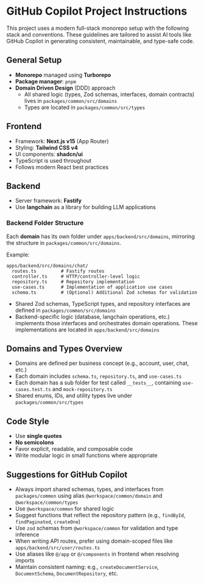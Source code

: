 # GitHub Copilot Project Instructions

This project uses a modern full-stack monorepo setup with the following stack and conventions. These guidelines are tailored to assist AI tools like GitHub Copilot in generating consistent, maintainable, and type-safe code.

## General Setup

- **Monorepo** managed using **Turborepo**
- **Package manager**: `pnpm`
- **Domain Driven Design** (DDD) approach
  - All shared logic (types, Zod schemas, interfaces, domain contracts) lives in `packages/common/src/domains`
  - Types are located in `packages/common/src/types`

## Frontend

- Framework: **Next.js v15** (App Router)
- Styling: **Tailwind CSS v4**
- UI components: **shadcn/ui**
- TypeScript is used throughout
- Follows modern React best practices

## Backend

- Server framework: **Fastify** 
- Use **langchain** as a library for building LLM applications

### Backend Folder Structure

Each **domain** has its own folder under `apps/backend/src/domains`, mirroring the structure in `packages/common/src/domains`.

Example:
```
apps/backend/src/domains/chat/
  routes.ts         # Fastify routes
  controller.ts     # HTTP/controller-level logic
  repository.ts     # Repository implementation
  use-cases.ts      # Implementation of application use cases
  schema.ts         # (Optional) Additional Zod schemas for validation
```

- Shared Zod schemas, TypeScript types, and repository interfaces are defined in `packages/common/src/domains`
- Backend-specific logic (database, langchain operations, etc.) implements those interfaces and orchestrates domain operations. These implementations are located in `apps/backend/src/domains` 

## Domains and Types Overview

- Domains are defined per business concept (e.g., account, user, chat, etc.)
- Each domain includes `schema.ts`, `repository.ts`, and `use-cases.ts`
- Each domain has a sub folder for test called `__tests__`, containing `use-cases.test.ts` and `mock-repository.ts`
- Shared enums, IDs, and utility types live under `packages/common/src/types`

## Code Style

- Use **single quotes**
- **No semicolons**
- Favor explicit, readable, and composable code
- Write modular logic in small functions where appropriate

## Suggestions for GitHub Copilot

- Always import shared schemas, types, and interfaces from `packages/common` using alias `@workspace/common/domain` and `@workspace/common/types`
- Use `@workspace/common` for shared logic
- Suggest functions that reflect the repository pattern (e.g., `findById`, `findPaginated`, `createOne`)
- Use `zod` schemas from `@workspace/common` for validation and type inference
- When writing API routes, prefer using domain-scoped files like `apps/backend/src/user/routes.ts`
- Use aliases like `@/app` or `@/components` in frontend when resolving imports
- Maintain consistent naming: e.g., `createDocumentService`, `DocumentSchema`, `DocumentRepository`, etc.
